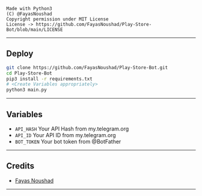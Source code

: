 ```
Made with Python3
(C) @FayasNoushad
Copyright permission under MIT License
License -> https://github.com/FayasNoushad/Play-Store-Bot/blob/main/LICENSE
```

---

## Deploy

```sh
git clone https://github.com/FayasNoushad/Play-Store-Bot.git
cd Play-Store-Bot
pip3 install -r requirements.txt
# <Create Variables appropriately>
python3 main.py
```

---

## Variables

- `API_HASH` Your API Hash from my.telegram.org
- `API_ID` Your API ID from my.telegram.org
- `BOT_TOKEN` Your bot token from @BotFather

---

## Credits

- [Fayas Noushad](https://github.com/FayasNoushad)

---
